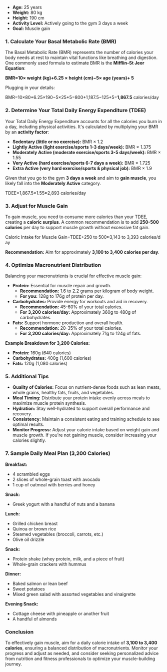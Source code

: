 
- **Age:** 25 years
- **Weight:** 80 kg
- **Height:** 190 cm
- **Activity Level:** Actively going to the gym 3 days a week
- **Goal:** Muscle gain

### 1. **Calculate Your Basal Metabolic Rate (BMR)**

The Basal Metabolic Rate (BMR) represents the number of calories your body needs at rest to maintain vital functions like breathing and digestion. One commonly used formula to estimate BMR is the **Mifflin-St Jeor Equation**:

**BMR=10× weight (kg)+6.25 × height (cm)−5× age (years)+ 5**

Plugging in your details:

BMR=10×80+6.25×190−5×25+5=800+1,187.5−125+5=**1,867.5** calories/day

### 2. **Determine Your Total Daily Energy Expenditure (TDEE)**

Your Total Daily Energy Expenditure accounts for all the calories you burn in a day, including physical activities. It's calculated by multiplying your BMR by an **activity factor**:

- **Sedentary (little or no exercise):** BMR × 1.2
- **Lightly Active (light exercise/sports 1-3 days/week):** BMR × 1.375
- **Moderately Active (moderate exercise/sports 3-5 days/week):** BMR × 1.55
- **Very Active (hard exercise/sports 6-7 days a week):** BMR × 1.725
- **Extra Active (very hard exercise/sports & physical job):** BMR × 1.9

Given that you go to the gym **3 days a week** and aim to **gain muscle**, you likely fall into the **Moderately Active** category.

TDEE=1,867.5×1.55≈2,893 calories/day
### 3. **Adjust for Muscle Gain**

To gain muscle, you need to consume more calories than your TDEE, creating a **caloric surplus**. A common recommendation is to add **250-500 calories** per day to support muscle growth without excessive fat gain.

Caloric Intake for Muscle Gain=TDEE+250 to 500≈3,143 to 3,393 calories/day

**Recommendation:** Aim for approximately **3,100 to 3,400 calories per day**.

### 4. **Optimize Macronutrient Distribution**

Balancing your macronutrients is crucial for effective muscle gain:

- **Protein:** Essential for muscle repair and growth.
    - **Recommendation:** 1.6 to 2.2 grams per kilogram of body weight.
    - **For you:** 128g to 176g of protein per day.
- **Carbohydrates:** Provide energy for workouts and aid in recovery.
    - **Recommendation:** 45-60% of your total calories.
    - **For 3,200 calories/day:** Approximately 360g to 480g of carbohydrates.
- **Fats:** Support hormone production and overall health.
    - **Recommendation:** 20-35% of your total calories.
    - **For 3,200 calories/day:** Approximately 71g to 124g of fats.

**Example Breakdown for 3,200 Calories:**
- **Protein:** 160g (640 calories)
- **Carbohydrates:** 400g (1,600 calories)
- **Fats:** 120g (1,080 calories)

### 5. **Additional Tips**

- **Quality of Calories:** Focus on nutrient-dense foods such as lean meats, whole grains, healthy fats, fruits, and vegetables.
- **Meal Timing:** Distribute your protein intake evenly across meals to maximize muscle protein synthesis.
- **Hydration:** Stay well-hydrated to support overall performance and recovery.
- **Consistency:** Maintain a consistent eating and training schedule to see optimal results.
- **Monitor Progress:** Adjust your calorie intake based on weight gain and muscle growth. If you're not gaining muscle, consider increasing your calories slightly.

### 7. **Sample Daily Meal Plan (3,200 Calories)**

**Breakfast:**

- 4 scrambled eggs
- 2 slices of whole-grain toast with avocado
- 1 cup of oatmeal with berries and honey

**Snack:**

- Greek yogurt with a handful of nuts and a banana

**Lunch:**

- Grilled chicken breast
- Quinoa or brown rice
- Steamed vegetables (broccoli, carrots, etc.)
- Olive oil drizzle

**Snack:**

- Protein shake (whey protein, milk, and a piece of fruit)
- Whole-grain crackers with hummus

**Dinner:**

- Baked salmon or lean beef
- Sweet potatoes
- Mixed green salad with assorted vegetables and vinaigrette

**Evening Snack:**

- Cottage cheese with pineapple or another fruit
- A handful of almonds

### Conclusion

To effectively gain muscle, aim for a daily calorie intake of **3,100 to 3,400 calories**, ensuring a balanced distribution of macronutrients. Monitor your progress and adjust as needed, and consider seeking personalized advice from nutrition and fitness professionals to optimize your muscle-building journey.